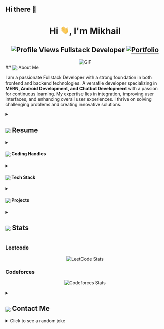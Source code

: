 ## Hi there 👋
<h1 align="center">Hi <img src="blob/main/icons/Hi.gif" width="28px"/>, I'm Mikhail</h1>
<h2 align="center">
  <img src="https://komarev.com/ghpvc/?mikhailajaj=[mikhailajaj]&color=dc143c&style=for-the-badge" alt="Profile Views" style="height:21px;">
  Fullstack Developer
  <a href="https://[your-portfolio-link]">
    <img src="https://img.shields.io/badge/Portfolio-543DE0?style=for-the-badge&logo=About.me&logoColor=white" alt="Portfolio" style="height:22px;">
  </a>
</h2>
<div align="center">
 <img alt="GIF" src="https://media4.giphy.com/media/11KzOet1ElBDz2/giphy.gif?cid=6c09b952ufa3xxbbm0mpuadm2zaik3wjp4m9luz2ly0lyz8d&ep=v1_internal_gif_by_id&rid=giphy.gif&ct=g" />
</div>
## <img align ='center' src="https://i.giphy.com/media/v1.Y2lkPTc5MGI3NjExdjh2dDM4bDhyYzM5NmppaHJ6dG56Mmh3bTkyanFkdWRvZ3R1cGoycSZlcD12MV9pbnRlcm5hbF9naWZfYnlfaWQmY3Q9ZQ/LOnt6uqjD9OexmQJRB/giphy.gif" width="37" /> About Me

I am a passionate Fullstack Developer with a strong foundation in both frontend and backend technologies. A versatile developer specializing in **MERN, Android Development, and Chatbot Development** with a passion for continuous learning. My expertise lies in integration, improving user interfaces, and enhancing overall user experiences. I thrive on solving challenging problems and creating innovative solutions.

<details>
 <summary>
    <h2> 
      <img align="center" src="https://github.com/[YourUsername]/[YourUsername]/blob/main/icons/about.png" width="37" /> 
    Resume
    </h2>
</summary>

 <details>
  <summary><h4> <img align="center" src="https://github.com/[YourUsername]/[YourUsername]/blob/main/icons/academics.gif" width="29"/> Academics</h4></summary>
  <span><img src="https://img.shields.io/badge/BTECH-[YourUniversity]-1877F2?style=for-the-badge"></span>
  <span><img src="https://img.shields.io/badge/GPA-[YourGPA]-EFEEE9?style=for-the-badge"></span>
 </details>

 <details>
  <summary><h4> <img align="center" src="https://github.com/[YourUsername]/[YourUsername]/blob/main/icons/experience.gif" width="29"/> Experience</h4></summary>
  - **[Your Role] ** at [Company] | [Duration]
    - [Work Description]
 </details>
</details>

<details>
  <summary><h4> <img align="center" src="https://user-images.githubusercontent.com/74038190/216122041-518ac897-8d92-4c6b-9b3f-ca01dcaf38ee.png" width="29"/> Coding Handles</h4></summary>
  [![LeetCode](https://img.shields.io/badge/LeetCode-000000?style=for-the-badge&logo=LeetCode&logoColor=#d16c06)](https://www.leetcode.com/[your-handle])
  [![Codeforces](https://img.shields.io/badge/Codeforces-445f9d?style=for-the-badge&logo=Codeforces&logoColor=white)](https://codeforces.com/profile/[your-handle])
  [![GeeksForGeeks](https://img.shields.io/badge/GeeksforGeeks-gray?style=for-the-badge&logo=geeksforgeeks&logoColor=35914c)](https://auth.geeksforgeeks.org/user/[your-handle]/practice)
</details>

<details>
  <summary><h4> <img align="center" src="https://github.com/[YourUsername]/[YourUsername]/blob/main/icons/techstack.gif" width="29"/> Tech Stack</h4></summary>
  ![C++](https://img.shields.io/badge/c++-%2300599C.svg?style=for-the-badge&logo=c%2B%2B&logoColor=white)  
  ![JavaScript](https://img.shields.io/badge/javascript-%23323330.svg?style=for-the-badge&logo=javascript&logoColor=%23F7DF1E) 
  ![React](https://img.shields.io/badge/react-%2320232a.svg?style=for-the-badge&logo=react&logoColor=%2361DAFB) 
</details>


<details>
  <summary><h4> <img align="center" src="https://github.com/[YourUsername]/[YourUsername]/blob/main/icons/projects.gif" width="29"/> Projects</h4></summary>

  #### <a href="https://github.com/[YourUsername]/[Project-Name]">[Project Name]</a>
  <span><img src="https://img.shields.io/badge/Node.js-%2343853D.svg?style=for-the-badge&logo=node.js&logoColor=white"> <img src="https://img.shields.io/badge/MongoDB-%234ea94b.svg?style=for-the-badge&logo=mongodb&logoColor=white"></span>
  - Implemented features to notify users about new opportunities.
  - Achieved a user base of X, surpassing initial projections.
</details>

<details>
  <summary><h2> <img align="center" src="https://github.com/[YourUsername]/[YourUsername]/blob/main/icons/stats.gif" width="32"/> Stats</h2></summary>
  <div align="center">
    ![](https://github-readme-stats.vercel.app/api?username=[YourUsername]&theme=tokyonight&hide_border=false&include_all_commits=true&count_private=false)<br/>
    ![](https://github-readme-streak-stats.herokuapp.com/?user=[YourUsername]&theme=tokyonight&hide_border=false)<br/>
    ![](https://github-readme-stats.vercel.app/api/top-langs/?username=[YourUsername]&theme=tokyonight&hide_border=false&include_all_commits=true&count_private=false&layout=compact)<br/>
    ![](https://github-readme-activity-graph.vercel.app/graph?username=[YourUsername]&theme=tokyo-night)
  </div>
</details>

  ### Leetcode
  <div align="center">

  ![LeetCode Stats](https://leetcode.card.workers.dev/YourUsername?theme=auto&font=baloo&extension=null)

  </div>

  ### Codeforces
  <div align="center">

  ![Codeforces Stats](https://codeforces-readme-stats.vercel.app/api/card?username=YourUsername)

  </div>

  <details>
  <summary><h2> <img align="center" src="https://github.com/[YourUsername]/[YourUsername]/blob/main/icons/Contact.gif" width="37"/> Contact Me</h2></summary>
  <p>
    <i>You can reach out to me via</i>
    <a href="mailto:[your-email]">
      <img align="center" src="https://github.com/[YourUsername]/[YourUsername]/blob/main/icons/Gmail.gif" width="100"/>
    </a>
  </p>
</details>

<details>
  <summary>Click to see a random joke</summary>
  <div align="center">

  ![Jokes Card](https://readme-jokes.vercel.app/api?theme=halloween)

  </div>
</details>

<!--
**mikhailajaj/mikhailajaj** is a ✨ _special_ ✨ repository because its `README.md` (this file) appears on your GitHub profile.

Here are some ideas to get you started:

- 🔭 I’m currently working on ...
- 🌱 I’m currently learning ...
- 👯 I’m looking to collaborate on ...
- 🤔 I’m looking for help with ...
- 💬 Ask me about ...
- 📫 How to reach me: ...
- 😄 Pronouns: ...
- ⚡ Fun fact: ...
-->
